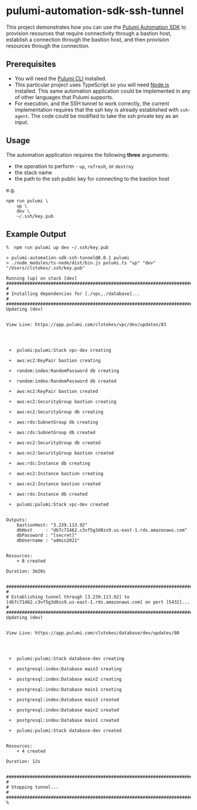 # pulumi-automation-sdk-ssh-tunnel

This project demonstrates how you can use the [Pulumi Automation SDK](https://www.pulumi.com/blog/automation-api/) to provision resources that require connectivity through a bastion host, establish a connection through the bastion host, and then provision resources through the connection.

## Prerequisites

- You will need the [Pulumi CLI](https://www.pulumi.com/docs/get-started/install/) installed.
- This particular project uses TypeScript so you will need [Node.js](https://nodejs.org/en/download/) installed. This same automation application could be implemented in any of other languages that Pulumi supports.
- For execution, and the SSH tunnel to work correctly, the current implementation requires that the ssh key is already established with `ssh-agent`. The code could be modified to take the ssh private key as an input.

## Usage

The automation application requires the following **three** arguments:
- the operation to perform - `up`, `refresh`, or `destroy`
- the stack name
- the path to the ssh public key for connecting to the bastion host

e.g.
```
npm run pulumi \
    up \
    dev \
    ~/.ssh/key.pub
```

## Example Output

```
%  npm run pulumi up dev ~/.ssh/key.pub 

> pulumi-automation-sdk-ssh-tunnel@0.0.1 pulumi
> ./node_modules/ts-node/dist/bin.js pulumi.ts "up" "dev" "/Users/clstokes/.ssh/key.pub"

Running [up] on stack [dev]
################################################################################
#
# Installing dependencies for [./vpc,./database]... 
#
################################################################################
Updating (dev)


View Live: https://app.pulumi.com/clstokes/vpc/dev/updates/83




 +  pulumi:pulumi:Stack vpc-dev creating 

 +  aws:ec2:KeyPair bastion creating 

 +  random:index:RandomPassword db creating 

 +  random:index:RandomPassword db created 

 +  aws:ec2:KeyPair bastion created 

 +  aws:ec2:SecurityGroup bastion creating 

 +  aws:ec2:SecurityGroup db creating 

 +  aws:rds:SubnetGroup db creating 

 +  aws:rds:SubnetGroup db created 

 +  aws:ec2:SecurityGroup db created 

 +  aws:ec2:SecurityGroup bastion created 

 +  aws:rds:Instance db creating 

 +  aws:ec2:Instance bastion creating 

 +  aws:ec2:Instance bastion created 

 +  aws:rds:Instance db created 

 +  pulumi:pulumi:Stack vpc-dev created 
 

Outputs:
    bastionHost: "3.239.113.92"
    dbHost     : "db7c71462.c3vf5g3d8zs9.us-east-1.rds.amazonaws.com"
    dbPassword : "[secret]"
    dbUsername : "admin2021"


Resources:
    + 8 created

Duration: 3m28s


################################################################################
#
# Establishing tunnel through [3.239.113.92] to [db7c71462.c3vf5g3d8zs9.us-east-1.rds.amazonaws.com] on port [5432]...
#
################################################################################
Updating (dev)


View Live: https://app.pulumi.com/clstokes/database/dev/updates/80




 +  pulumi:pulumi:Stack database-dev creating 

 +  postgresql:index:Database main3 creating 

 +  postgresql:index:Database main2 creating 

 +  postgresql:index:Database main1 creating 

 +  postgresql:index:Database main3 created 

 +  postgresql:index:Database main2 created 

 +  postgresql:index:Database main1 created 

 +  pulumi:pulumi:Stack database-dev created 
 

Resources:
    + 4 created

Duration: 12s


################################################################################
#
# Stopping tunnel...
#
################################################################################
% 
```
